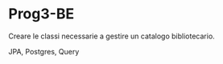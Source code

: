 # Prog3-BE

Creare le classi necessarie a gestire un catalogo bibliotecario. 

JPA, Postgres, Query
